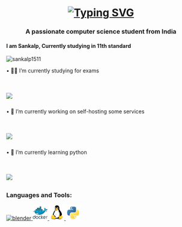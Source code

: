 <h1 align="center"><a href="https://git.io/typing-svg"><img src="https://readme-typing-svg.demolab.com?font=Fira+Code&duration=3000&pause=1000&color=82F771&center=true&vCenter=true&random=false&width=435&lines=Hi+There!%F0%9F%91%8B;I+am+Sankalp" alt="Typing SVG" /></a></h1>
<h3 align="center">A passionate computer science student from India</h3>
<h4 align="left">I am Sankalp, Currently studying in 11th standard</h4>

<p align="left"> <img src="https://komarev.com/ghpvc/?username=sankalp1511&label=Profile%20views&color=0e75b6&style=flat" alt="sankalp1511" /> </p>
• ✍🏻 I’m currently studying for exams
<h1 align="left"><img src="https://media1.tenor.com/m/_h_1fcwEkHYAAAAC/studying-windy.gif"></h1>
• 🔭 I’m currently working on self-hosting some services
<h1 align="left"><img src="https://www.bakemyweb.com/files/public/de/69/2770cae8aabc7706c58dde69/i/af/bc/64f1b7f4c4d470001e9aafbc/original?name=24.gif-upload.gif&mimetype=image/gif&cd=inline" width = "600"></h1>
• 🌱 I’m currently learning python
<h1 align="left"><img src="https://eportfolio.utm.my/artefact/file/download.php?file=682043&view=171850&embedded=1&text=691127"></h1>
<p align="left">
</p>

<h3 align="left">Languages and Tools:</h3>
<p align="left"> <a href="https://www.blender.org/" target="_blank" rel="noreferrer"> <img src="https://download.blender.org/branding/community/blender_community_badge_white.svg" alt="blender" width="40" height="40"/> </a> <a href="https://www.docker.com/" target="_blank" rel="noreferrer"> <img src="https://raw.githubusercontent.com/devicons/devicon/master/icons/docker/docker-original-wordmark.svg" alt="docker" width="40" height="40"/> </a> <a href="https://www.linux.org/" target="_blank" rel="noreferrer"> <img src="https://raw.githubusercontent.com/devicons/devicon/master/icons/linux/linux-original.svg" alt="linux" width="40" height="40"/> </a> <a href="https://www.python.org" target="_blank" rel="noreferrer"> <img src="https://raw.githubusercontent.com/devicons/devicon/master/icons/python/python-original.svg" alt="python" width="40" height="40"/> </a> </p>
